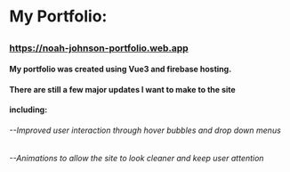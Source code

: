 # My Portfolio:
##
### https://noah-johnson-portfolio.web.app
#### My portfolio was created using Vue3 and firebase hosting.
#### There are still a few major updates I want to make to the site
#### including:
###### --Improved user interaction through hover bubbles and drop down menus
###### --Animations to allow the site to look cleaner and keep user attention
